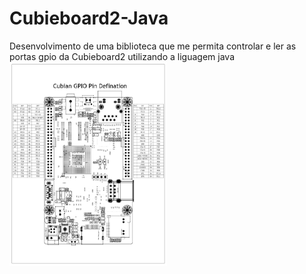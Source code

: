 

# Cubieboard2-Java

Desenvolvimento de uma biblioteca que me permita controlar e ler as portas gpio da Cubieboard2 utilizando a liguagem java
<br>
<img width="50%" src="https://github.com/CadnunsDimir/Cubieboard2-Java/blob/master/Cubieboard2-Java/Essenciais/gpio_defination_large.jpg"/>

